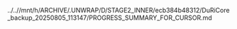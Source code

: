 ../..//mnt/h/ARCHIVE/.UNWRAP/D/STAGE2_INNER/ecb384b48312/DuRiCore_backup_20250805_113147/PROGRESS_SUMMARY_FOR_CURSOR.md